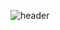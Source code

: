 ![header](https://capsule-render.vercel.app/api?type=waving&color=auto&height=500§ion=header&text=Welcome!&desc=This%20is%20Jiyeon's%20Github%20&fontSize=80&descSize=40&fontColor=ffffff&fontAlignY=80)
